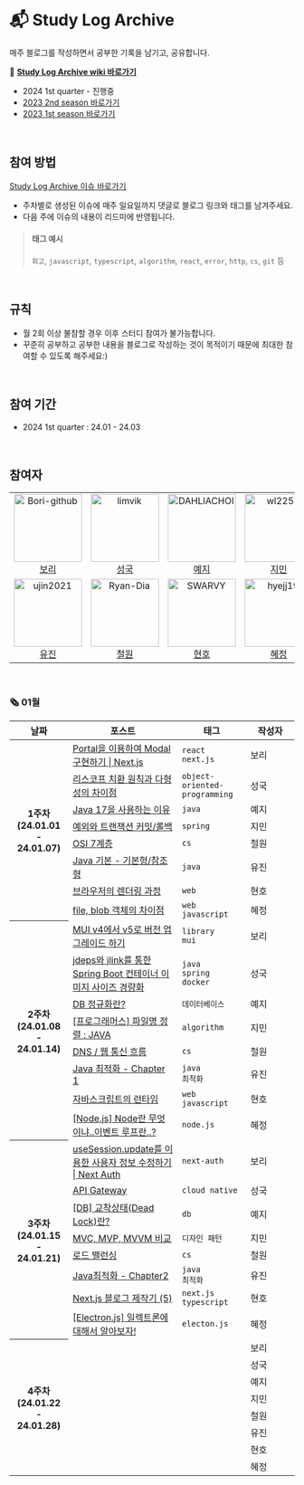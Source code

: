 # 📬 Study Log Archive

매주 블로그를 작성하면서 공부한 기록을 남기고, 공유합니다.

🔖 **[Study Log Archive wiki 바로가기](https://github.com/Gamangjum-lihou/study-log-archive/wiki)**
- 2024 1st quarter - 진행중
- [2023 2nd season 바로가기](https://github.com/Gamangjum-lihou/study-log-archive/wiki/2023,-2nd-season)
- [2023 1st season 바로가기](https://github.com/Gamangjum-lihou/study-log-archive/wiki/2023,-1st-season)

<br />

## 참여 방법
[Study Log Archive 이슈 바로가기](https://github.com/Gamangjum-lihou/study-log-archive/issues)
- 주차별로 생성된 이슈에 매주 일요일까지 댓글로 블로그 링크와 태그를 남겨주세요.
- 다음 주에 이슈의 내용이 리드미에 반영됩니다.

> #### 태그 예시
> `회고`, `javascript`, `typescript`, `algorithm`, `react`, `error`, `http`, `cs`, `git` 등 

<br />

## 규칙
- 월 2회 이상 불참할 경우 이후 스터디 참여가 불가능합니다.
- 꾸준히 공부하고 공부한 내용을 블로그로 작성하는 것이 목적이기 때문에 최대한 참여할 수 있도록 해주세요:)

<br />

## 참여 기간
- 2024 1st quarter : 24.01 - 24.03

<br />

## 참여자
<table>
  <tr>
    <td align="center">
      <a href="https://github.com/Bori-github">
        <img src="https://avatars.githubusercontent.com/u/85009583" alt="Bori-github" width="120" />
      </a>
      <br />
      <a href="https://github.com/Bori-github">보리</a>
    </td>
    <td align="center">
      <a href="https://github.com/limvik">
        <img src="https://avatars.githubusercontent.com/u/37972432" alt="limvik" width="120" />
      </a>
      <br />
      <a href="https://github.com/limvik">성국</a>
    </td>
    <td align="center">
      <a href="https://github.com/DAHLIACHOI">
        <img src="https://avatars.githubusercontent.com/u/48826098" alt="DAHLIACHOI" width="120" />
      </a>
      <br />
      <a href="https://github.com/DAHLIACHOI">예지</a>
    </td>
    <td align="center">
      <a href="https://github.com/wl2258">
        <img src="https://avatars.githubusercontent.com/u/77067383" alt="wl2258" width="120" />
      </a>
      <br />
      <a href="https://github.com/wl2258">지민</a>
    </td>
  </tr>
  <tr>    
    <td align="center">
      <a href="https://github.com/ujin2021">
        <img src="https://avatars.githubusercontent.com/u/53362054" alt="ujin2021" width="120" />
      </a>
      <br />
      <a href="https://github.com/ujin2021">유진</a>
    </td>
    <td align="center">
      <a href="https://github.com/Ryan-Dia">
        <img src="https://avatars1.githubusercontent.com/u/76567238" alt="Ryan-Dia" width="120" />
      </a>
      <br />
      <a href="https://github.com/Ryan-Dia">철원</a>
    </td>
    <td align="center">
      <a href="https://github.com/SWARVY">
        <img src="https://avatars1.githubusercontent.com/u/53262430" alt="SWARVY" width="120" />
      </a>
      <br />
      <a href="https://github.com/SWARVY">현호</a>
    </td>
    <td align="center">
      <a href="https://github.com/hyejj19">
        <img src="https://avatars.githubusercontent.com/u/89173923" alt="hyejj19" width="120" />
      </a>
      <br />
      <a href="https://github.com/hyejj19">혜정</a>
    </td>
  </tr>
</table>

<br />

### 🗞 01월
<table>
  <thead>
    <tr>
      <th align="center">날짜</th>
      <th align="center">포스트</th>
      <th align="center">태그</th>
      <th align="center" width="70px">작성자</th>
    </tr>
  </thead>
  <tbody>
    <tr>
      <th rowspan=8 align="center">1주차<br />(24.01.01 - 24.01.07)</th>
      <td><a href="https://velog.io/@qhflrnfl4324/Portal%EC%9D%84-%EC%9D%B4%EC%9A%A9%ED%95%98%EC%97%AC-Modal-%EA%B5%AC%ED%98%84%ED%95%98%EA%B8%B0-Next.js">Portal을 이용하여 Modal 구현하기 | Next.js</a></td>
      <td><code>react</code><br /><code>next.js</code></td>
      <td>보리</td>
    </tr>
    <tr>
      <td><a href="https://limvik.github.io/posts/difference-between-lsp-and-polymorphism/">리스코프 치환 원칙과 다형성의 차이점</a></td>
      <td><code>object-oriented-programming</code></td>
      <td>성국</td>
    </tr>
    <tr>
      <td><a href="https://dahliachoi.tistory.com/90">Java 17을 사용하는 이유</a></td>
      <td><code>java</code></td>
      <td>예지</td>
    </tr>
    <tr>
      <td><a href="https://ssonzm.tistory.com/37">예외와 트랜잭션 커밋/롤백</a></td>
      <td><code>spring</code></td>
      <td>지민</td>
    </tr>
    <tr>
      <td><a href="https://html-jc.tistory.com/719">OSI 7계층</a></td>
      <td><code>cs</code></td>
      <td>철원</td>
    </tr>
    <tr>
      <td><a href="https://velog.io/@ujin2021/Java-%EA%B8%B0%EB%B3%B8-%EA%B8%B0%EB%B3%B8%ED%98%95%EC%B0%B8%EC%A1%B0%ED%98%95">Java 기본 - 기본형/참조형</a></td>
      <td><code>java</code></td>
      <td>유진</td>
    </tr>
    <tr>
      <td><a href="https://caffhheiene.vercel.app/posts/detail/15">브라우저의 렌더링 과정</a></td>
      <td><code>web</code></td>
      <td>현호</td>
    </tr>
    <tr>
      <td><a href="https://friedegg556.tistory.com/379">file, blob 객체의 차이점</a></td>
      <td><code>web</code><br /><code>javascript</code></td>
      <td>혜정</td>
    </tr>
    <tr>
      <th rowspan=8 align="center">2주차<br />(24.01.08 - 24.01.14)</th>
      <td><a href="https://velog.io/@qhflrnfl4324/MUI-v4%EC%97%90%EC%84%9C-v5%EB%A1%9C-%EB%B2%84%EC%A0%84-%EC%97%85%EA%B7%B8%EB%A0%88%EC%9D%B4%EB%93%9C-%ED%95%98%EA%B8%B0">MUI v4에서 v5로 버전 업그레이드 하기</a></td>
      <td><code>library</code><br /><code>mui</code></td>
      <td>보리</td>
    </tr>
    <tr>
      <td><a href="https://limvik.github.io/posts/reduce-container-image-size-for-spring-boot-with-jdeps-and-jlink/">jdeps와 jlink를 통한 Spring Boot 컨테이너 이미지 사이즈 경량화</a></td>
      <td><code>java</code><br /><code>spring</code><br /><code>docker</code></td>
      <td>성국</td>
    </tr>
    <tr>
      <td><a href="https://dahliachoi.tistory.com/91">DB 정규화란?</a></td>
      <td><code>데이터베이스</code></td>
      <td>예지</td>
    </tr>
    <tr>
      <td><a href="https://ssonzm.tistory.com/39">[프로그래머스] 파일명 정렬 : JAVA</a></td>
      <td><code>algorithm</code></td>
      <td>지민</td>
    </tr>
    <tr>
      <td><a href="https://html-jc.tistory.com/720">DNS / 웹 통신 흐름</a></td>
      <td><code>cs</code></td>
      <td>철원</td>
    </tr>
    <tr>
      <td><a href="https://velog.io/@ujin2021/Java-%EC%B5%9C%EC%A0%81%ED%99%94-Chapter-1">Java 최적화 - Chapter 1</a></td>
      <td><code>java</code><br /><code>최적화</code></td>
      <td>유진</td>
    </tr>
    <tr>
      <td><a href="https://caffhheiene.vercel.app/posts/detail/16">자바스크립트의 런타임</a></td>
      <td><code>web</code><br /><code>javascript</code></td>
      <td>현호</td>
    </tr>
    <tr>
      <td><a href="https://friedegg556.tistory.com/382">[Node.js] Node란 무엇이냐..이벤트 루프란..?</a></td>
      <td><code>node.js</code></td>
      <td>혜정</td>
    </tr>
    <tr>
      <th rowspan=8 align="center">3주차<br />(24.01.15 - 24.01.21)</th>
      <td><a href="https://velog.io/@qhflrnfl4324/useSession.update%EB%A5%BC-%EC%9D%B4%EC%9A%A9%ED%95%9C-%EC%82%AC%EC%9A%A9%EC%9E%90-%EC%A0%95%EB%B3%B4-%EC%88%98%EC%A0%95%ED%95%98%EA%B8%B0-Next-Auth">useSession.update를 이용한 사용자 정보 수정하기 | Next Auth</a></td>
      <td><code>next-auth</code></td>
      <td>보리</td>
    </tr>
    <tr>
      <td><a href="https://limvik.github.io/posts/api-gateway/">API Gateway</a></td>
      <td><code>cloud native</code></td>
      <td>성국</td>
    </tr>
    <tr>
      <td><a href="https://dahliachoi.tistory.com/93">[DB] 교착상태(Dead Lock)란?</a></td>
      <td><code>db</code></td>
      <td>예지</td>
    </tr>
    <tr>
      <td><a href="https://ssonzm.tistory.com/45">MVC, MVP, MVVM 비교</a></td>
      <td><code>디자인 패턴</code></td>
      <td>지민</td>
    </tr>
    <tr>
      <td><a href="https://html-jc.tistory.com/721">로드 밸런싱</a></td>
      <td><code>cs</code></td>
      <td>철원</td>
    </tr>
    <tr>
      <td><a href="https://velog.io/@ujin2021/Java%EC%B5%9C%EC%A0%81%ED%99%94-Chapter-2-3">Java최적화 - Chapter2</a></td>
      <td><code>java</code><br /><code>최적화</code></td>
      <td>유진</td>
    </tr>
    <tr>
      <td><a href="https://caffhheiene.vercel.app/posts/detail/17">Next.js 블로그 제작기 (5)</a></td>
      <td><code>next.js</code><br /><code>typescript</code></td>
      <td>현호</td>
    </tr>
    <tr>
      <td><a href="https://friedegg556.tistory.com/383">[Electron.js] 일렉트론에 대해서 알아보자!</a></td>
      <td><code>electon.js</code></td>
      <td>혜정</td>
    </tr>
    <tr>
      <th rowspan=8 align="center">4주차<br />(24.01.22 - 24.01.28)</th>
      <td></td>
      <td></td>
      <td>보리</td>
    </tr>
    <tr>
      <td></td>
      <td></td>
      <td>성국</td>
    </tr>
    <tr>
      <td></td>
      <td></td>
      <td>예지</td>
    </tr>
    <tr>
      <td></td>
      <td></td>
      <td>지민</td>
    </tr>
    <tr>
      <td></td>
      <td></td>
      <td>철원</td>
    </tr>
    <tr>
      <td></td>
      <td></td>
      <td>유진</td>
    </tr>
    <tr>
      <td></td>
      <td></td>
      <td>현호</td>
    </tr>
    <tr>
      <td></td>
      <td></td>
      <td>혜정</td>
    </tr>
  </tbody>
</table>
